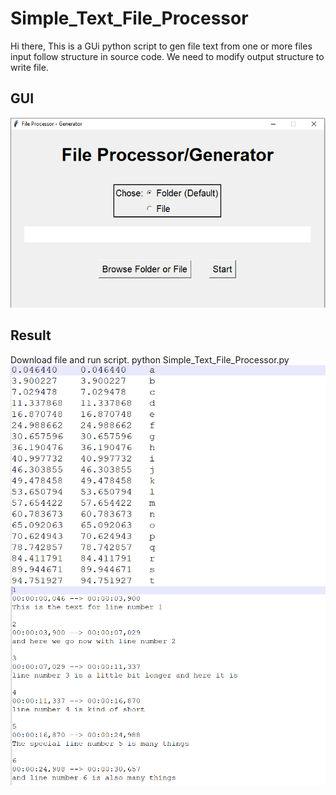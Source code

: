 # Simple_Text_File_Processor
Hi there,
This is a GUi python script to gen file text from one or more files input follow structure in source code.
We need to modify output structure to write file.

## GUI
![image](https://github.com/quoctuan-iot/Simple_Text_File_Processor/blob/main/Gui.png)

## Result
Download file and run script. python Simple_Text_File_Processor.py
![image](https://github.com/quoctuan-iot/Simple_Text_File_Processor/blob/main/Output1.png)
![image](https://github.com/quoctuan-iot/Simple_Text_File_Processor/blob/main/Output2.png)
